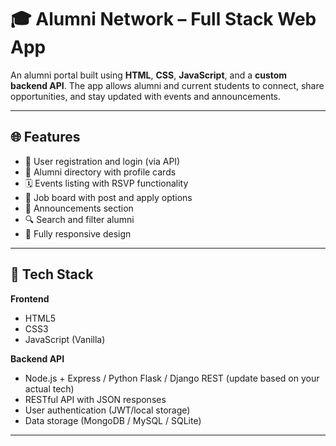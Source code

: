 # 🎓 Alumni Network – Full Stack Web App

An alumni portal built using **HTML**, **CSS**, **JavaScript**, and a **custom backend API**. The app allows alumni and current students to connect, share opportunities, and stay updated with events and announcements.

---

## 🌐 Features

- 🔐 User registration and login (via API)
- 📇 Alumni directory with profile cards
- 🗓️ Events listing with RSVP functionality
- 💼 Job board with post and apply options
- 📢 Announcements section
- 🔍 Search and filter alumni
- 📱 Fully responsive design

---

## 🧱 Tech Stack

**Frontend**  
- HTML5  
- CSS3  
- JavaScript (Vanilla)

**Backend API**  
- Node.js + Express / Python Flask / Django REST (update based on your actual tech)  
- RESTful API with JSON responses  
- User authentication (JWT/local storage)  
- Data storage (MongoDB / MySQL / SQLite)

---



